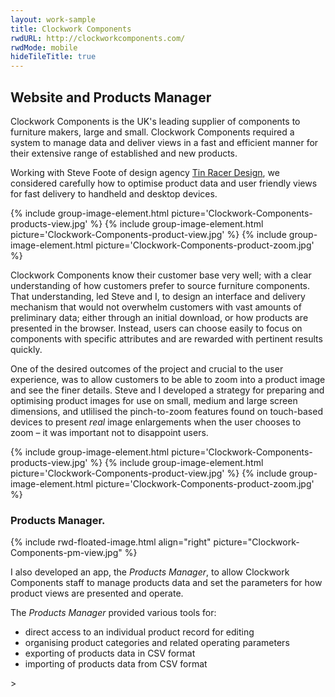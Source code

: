 ```yaml
---
layout: work-sample
title: Clockwork Components
rwdURL: http://clockworkcomponents.com/
rwdMode: mobile
hideTileTitle: true
---
```


## Website and Products Manager

Clockwork Components is the UK's leading supplier of components to furniture makers, large and small. Clockwork Components required a system to manage data and deliver views in a fast and efficient manner for their extensive range of established and new products.

Working with Steve Foote of design agency [Tin Racer Design](https://www.tinracer.com/), we considered carefully how to optimise product data and user friendly views for fast delivery to handheld and desktop devices.

<div class="image-group">
  {% include group-image-element.html picture='Clockwork-Components-products-view.jpg' %}
  {% include group-image-element.html picture='Clockwork-Components-product-view.jpg' %}
  {% include group-image-element.html picture='Clockwork-Components-product-zoom.jpg' %}
</div>

Clockwork Components know their customer base very well; with a clear understanding of how customers prefer to source furniture components. That understanding, led Steve and I, to design an interface and delivery mechanism that would not overwhelm customers with vast amounts of preliminary data; either through an initial download, or how products are presented in the browser. Instead, users can choose easily to focus on components with specific attributes and are rewarded with pertinent results quickly. 

One of the desired outcomes of the project and crucial to the user experience, was to allow customers to be able to zoom into a product image and see the finer details. Steve and I developed a strategy for preparing and optimising product images for use on small, medium and large screen dimensions, and utlilised the pinch-to-zoom features found on touch-based devices to present *real* image enlargements when the user chooses to zoom – it was important not to disappoint users.

<div class="image-group">
  {% include group-image-element.html picture='Clockwork-Components-products-view.jpg' %}
  {% include group-image-element.html picture='Clockwork-Components-product-view.jpg' %}
  {% include group-image-element.html picture='Clockwork-Components-product-zoom.jpg' %}
</div>

### Products Manager.

<div class="float-group" markdown="1">
  {% include rwd-floated-image.html align="right" picture="Clockwork-Components-pm-view.jpg" %}

  I also developed an app, the _Products Manager_, to allow Clockwork Components staff to manage products data and set the parameters for how product views are presented and operate.

  The _Products Manager_ provided various tools for:

  * direct access to an individual product record for editing
  * organising product categories and related operating parameters
  * exporting of products data in CSV format
  * importing of products data from CSV format
</div>>

